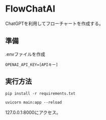 # FlowChatAI
ChatGPTを利用してフローチャートを作成する。
## 準備

.envファイルを作成

```.env
OPENAI_API_KEY=[APIキー]
```

## 実行方法

```
pip install -r requirements.txt
```

```
uvicorn main:app --reload
```

127.0.0.1:8000にアクセス。